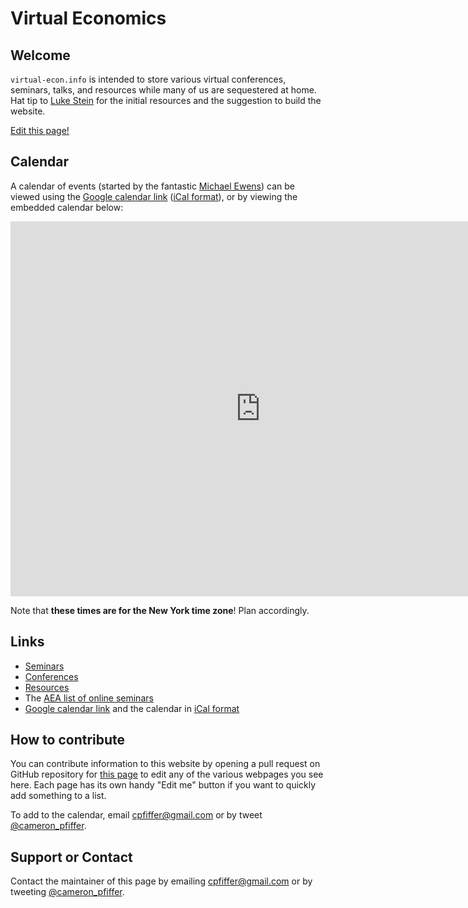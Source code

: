 # Virtual Economics

## Welcome

`virtual-econ.info` is intended to store various virtual conferences, seminars, talks, and resources while many of us are sequestered at home. Hat tip to [Luke Stein](https://twitter.com/lukestein) for the initial resources and the suggestion to build the website.

[Edit this page!](https://github.com/cpfiffer/virtual-econ.info/edit/master/index.md)

## Calendar

A calendar of events (started by the fantastic [Michael Ewens](https://twitter.com/startupecon)) can be viewed using the [Google calendar link](https://calendar.google.com/calendar/embed?src=4p7jc9qc9igeb83pmkpjgi80fg%40group.calendar.google.com&ctz=America%2FLos_Angeles) ([iCal format](https://calendar.google.com/calendar/ical/4p7jc9qc9igeb83pmkpjgi80fg%40group.calendar.google.com/public/basic.ics)), or by viewing the embedded calendar below:

<iframe src="https://calendar.google.com/calendar/embed?height=600&amp;wkst=1&amp;bgcolor=%23ffffff&amp;ctz=America%2FLos_Angeles&amp;src=OTA2YnQyMTJlanJ2dThxbmh0bXY1ZWptczBAZ3JvdXAuY2FsZW5kYXIuZ29vZ2xlLmNvbQ&amp;src=NHA3amM5cWM5aWdlYjgzcG1rcGpnaTgwZmdAZ3JvdXAuY2FsZW5kYXIuZ29vZ2xlLmNvbQ&amp;src=YmFrMWc3djJxdXNwcWVyMnVicDZ0ZWZzOWNAZ3JvdXAuY2FsZW5kYXIuZ29vZ2xlLmNvbQ&amp;src=NXM1b2pncXRvNW52djQxOW4xdTloam82YTRAZ3JvdXAuY2FsZW5kYXIuZ29vZ2xlLmNvbQ&amp;src=dmlydHVhbC5maW5hbmNlLndvcmtzaG9wQGdtYWlsLmNvbQ&amp;color=%233F51B5&amp;color=%237986CB&amp;color=%23795548&amp;color=%23F4511E&amp;color=%23D81B60" style="border-width:0" width="800" height="600" frameborder="0" scrolling="no"></iframe>

Note that **these times are for the New York time zone**! Plan accordingly.

## Links

- [Seminars](./seminars.html)
- [Conferences](./conferences.html)
- [Resources](./resources.html)
- The [AEA list of online seminars](https://www.aeaweb.org/resources/online-seminars)
- [Google calendar link](https://calendar.google.com/calendar/embed?src=4p7jc9qc9igeb83pmkpjgi80fg%40group.calendar.google.com&ctz=America%2FLos_Angeles) and the calendar in [iCal format](https://calendar.google.com/calendar/ical/4p7jc9qc9igeb83pmkpjgi80fg%40group.calendar.google.com/public/basic.ics)

## How to contribute

You can contribute information to this website by opening a pull request on GitHub repository for [this page](https://github.com/cpfiffer/virtual-econ.info) to edit any of the various webpages you see here. Each page has its own handy "Edit me" button if you want to quickly add something to a list. 

To add to the calendar, email [cpfiffer@gmail.com](mailto:cpfiffer@gmail.com) or by tweet [@cameron_pfiffer](https://twitter.com/cameron_pfiffer).

## Support or Contact

Contact the maintainer of this page by emailing [cpfiffer@gmail.com](mailto:cpfiffer@gmail.com) or by tweeting [@cameron_pfiffer](https://twitter.com/cameron_pfiffer).
